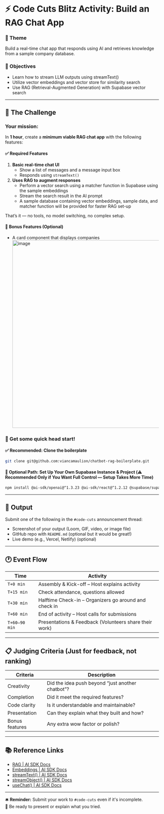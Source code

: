 # ⚡ Code Cuts Blitz Activity: Build an RAG Chat App

### 🧠 Theme
Build a real-time chat app that responds using AI and retrieves knowledge from a sample company database.

### 🎯 Objectives
- Learn how to stream LLM outputs using streamText()
- Utilize vector embeddings and vector store for similarity search
- Use RAG (Retrieval-Augmented Generation) with Supabase vector search

---

## 🧩 The Challenge

### Your mission:  
In **1 hour**, create a **minimum viable RAG chat app** with the following features:

#### ✅ Required Features
1. **Basic real-time chat UI**
   - Show a list of messages and a message input box
   - Responds using `streamText()`
2. **Uses RAG to augment responses**
   - Perform a vector search using a matcher function in Supabase using the sample embeddings
   - Stream the search result in the AI prompt
   - A sample database containing vector embeddings, sample data, and matcher function will be provided for faster RAG set-up
  
That’s it — no tools, no model switching, no complex setup.

#### 🔧 Bonus Features (Optional)
- A card component that displays companies
   <img width="791" height="615" alt="image" src="https://github.com/user-attachments/assets/02cbd7ba-2a35-4d07-b480-941165a83656" />


### 🚀 Get some quick head start!
#### ✅ Recommended: Clone the boilerplate

```bash
git clone git@github.com:viancamaulion/chatbot-rag-boilerplate.git
```
#### 🧩 Optional Path: Set Up Your Own Supabase Instance & Project (⚠️ Recommended Only if You Want Full Control — Setup Takes More Time)

```bash
npm install @ai-sdk/openai@^1.3.23 @ai-sdk/react@^1.2.12 @supabase/supabase-js@^2.50.5 ai@^4.3.17 dotenv@^17.2.0 lucide-react@^0.525.0 next@15.3.5 openai@^5.9.0 react@^19.0.0 react-dom@^19.0.0 react-markdown@^10.1.0 && npm install -D @eslint/eslintrc@^3 @tailwindcss/postcss@^4 @types/node@^20 @types/react@^19 @types/react-dom@^19 eslint@^9 eslint-config-next@15.3.5 tailwindcss@^4 tsx@^4.20.3 typescript@^5
```


---

## 🧪 Output

Submit one of the following in the `#code-cuts` announcement thread:
- Screenshot of your output (Loom, GIF, video, or image file)
- GitHub repo with `README.md` (optional but it would be great!)
- Live demo (e.g., Vercel, Netlify) (optional)

---

## 🕐 Event Flow

| Time          | Activity |
|---------------|----------|
| `T+0 min`     | Assembly & Kick-off – Host explains activity |
| `T+15 min`    | Check attendance, questions allowed |
| `T+30 min`    | Halftime Check-in – Organizers go around and check in |
| `T+60 min`    | End of activity – Host calls for submissions |
| `T+60–90 min` | Presentations & Feedback (Volunteers share their work) |

---

## 📋 Judging Criteria (Just for feedback, not ranking)

| Criteria | Description |
|----------|-------------|
| Creativity | Did the idea push beyond “just another chatbot”? |
| Completion | Did it meet the required features? |
| Code clarity | Is it understandable and maintainable? |
| Presentation | Can they explain what they built and how? |
| Bonus features | Any extra wow factor or polish? |

---

## 📚 Reference Links
- [RAG | AI SDK Docs](https://ai-sdk.dev/cookbook/guides/rag-chatbot)
- [Embeddings | AI SDK Docs](https://ai-sdk.dev/docs/ai-sdk-core/embeddings)
- [streamText() | AI SDK Docs](https://ai-sdk.dev/docs/reference/ai-sdk-core/stream-text#streamtext)
- [streamObject() | AI SDK Docs](https://ai-sdk.dev/docs/reference/ai-sdk-core/stream-object)
- [useChat() | AI SDK Docs](https://ai-sdk.dev/docs/reference/ai-sdk-ui/use-chat)


---

🛎️ **Reminder:** Submit your work to `#code-cuts` even if it's incomplete.  
🎤 Be ready to present or explain what you tried.
